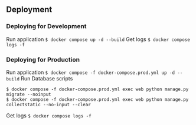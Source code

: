 ## Deployment
### Deploying for Development
Run application
```$ docker compose up -d --build```
Get logs
```$ docker compose logs -f```
### Deploying for Production
Run application
```$ docker compose -f docker-compose.prod.yml up -d --build```
Run Database scripts
```
$ docker compose -f docker-compose.prod.yml exec web python manage.py migrate --noinput
$ docker compose -f docker-compose.prod.yml exec web python manage.py collectstatic --no-input --clear
```
Get logs
```$ docker compose logs -f```
